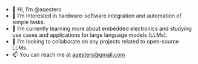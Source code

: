 - 👋 Hi, I’m @aqesters
- 👀 I’m interested in hardware-software integration and automation of simple tasks.
- 🌱 I’m currently learning more about embedded electronics and studying use cases and applications for large language models (LLMs).
- 💞️ I’m looking to collaborate on any projects related to open-source LLMs.
- 📫 You can reach me at aqesters@gmail.com

<!---
aqesters/aqesters is a ✨ special ✨ repository because its `README.md` (this file) appears on your GitHub profile.
You can click the Preview link to take a look at your changes.
--->
